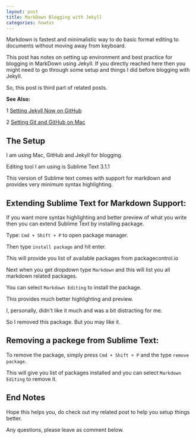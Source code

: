 ```yaml
---
layout: post
title: MarkDown Blogging with Jekyll
categories: howtos
---
```


Markdown is fastest and minimalistic way to do basic format editing to documents without moving away from keyboard.

This post has notes on setting up environment and best practice for blogging in MarkDown using Jekyll. If you directly reached here then you might need to go through some setup and things I did before blogging with Jekyll. 

So, this post is third part of related posts.

**See Also:**

1 [Setting Jekyll Now on GitHub](https://iyadavvaibhav.github.io)

2 [Setting Git and GitHub on Mac](https://iyadavvaibhav.github.io)


## The Setup
I am using Mac, GitHub and Jekyll for blogging.

Editing tool I am using is Sublime Text 3.1.1

This version of Sublime text comes with support for markdown and provides very minimum syntax highlighting.

## Extending Sublime Text for Markdown Support:
If you want more syntax highlighting and better preview of what you write then you can extend Sublime Text by installing  package.

Type: ``Cmd + Shift + P`` to open package manager.

Then type ``install package`` and hit enter.

This will provide you list of available packages from packagecontrol.io

Next when you get dropdown type ``Markdown`` and this will list you all markdown related packages.

You can select ``Markdown Editing`` to install the package. 

This provides much better highlighting and preview.

I, personally, didn't like it much and was a bit distracting for me.

So I removed this package. But you may like it.

## Removing a packege from Sublime Text:
To remove the package, simply press ``Cmd + Shift + P`` and the type ``remove package``.

This will give you list of packages installed and you can select ``Markdown Editing`` to remove it.

## End Notes
Hope this helps you, do check out my related post to help you setup things better.

Any questions, please leave as comment below.